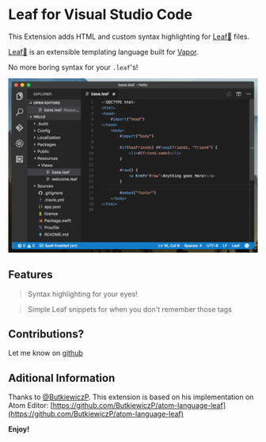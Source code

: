 # Leaf for Visual Studio Code

This Extension adds HTML and custom syntax highlighting for [Leaf🍃](https://github.com/vapor/leaf) files.

[Leaf🍃](https://github.com/vapor/leaf) is an extensible templating language built for [Vapor](https://github.com/vapor/vapor).

No more boring syntax for your `.leaf`'s!

![preview.png](https://github.com/FranciscoAmado/vscode-html-leaf/raw/master/preview.png)

## Features

> Syntax highlighting for your eyes!

> Simple Leaf snippets for when you don't remember those tags


## Contributions?

Let me know on [github](https://github.com/FranciscoAmado/vscode-html-leaf) 

## Aditional Information

Thanks to [@ButkiewiczP](https://github.com/ButkiewiczP). This extension is based on his implementation on Atom Editor: [https://github.com/ButkiewiczP/atom-language-leaf](https://github.com/ButkiewiczP/atom-language-leaf)

**Enjoy!**

